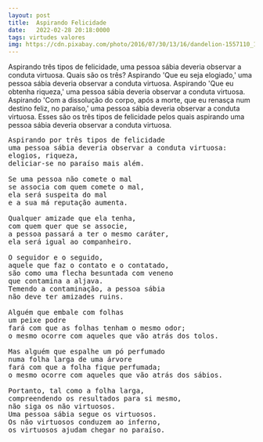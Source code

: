 ```yaml
---
layout: post
title:  Aspirando Felicidade
date:   2022-02-28 20:18:0000
tags: virtudes valores
img: https://cdn.pixabay.com/photo/2016/07/30/13/16/dandelion-1557110_1280.jpg
---
```


Aspirando três tipos de felicidade, uma pessoa sábia deveria observar a conduta virtuosa. Quais são os três? Aspirando 'Que eu seja elogiado,' uma pessoa sábia deveria observar a conduta virtuosa. Aspirando 'Que eu obtenha riqueza,' uma pessoa sábia deveria observar a conduta virtuosa. Aspirando 'Com a dissolução do corpo, após a morte, que eu renasça num destino feliz, no paraíso,' uma pessoa sábia deveria observar a conduta virtuosa. Esses são os três tipos de felicidade pelos quais aspirando uma pessoa sábia deveria observar a conduta virtuosa.

<pre>
Aspirando por três tipos de felicidade
uma pessoa sábia deveria observar a conduta virtuosa:
elogios, riqueza,
deliciar-se no paraíso mais além.

Se uma pessoa não comete o mal
se associa com quem comete o mal,
ela será suspeita do mal
e a sua má reputação aumenta.

Qualquer amizade que ela tenha,
com quem quer que se associe,
a pessoa passará a ter o mesmo caráter,
ela será igual ao companheiro.

O seguidor e o seguido,
aquele que faz o contato e o contatado,
são como uma flecha besuntada com veneno
que contamina a aljava.
Temendo a contaminação, a pessoa sábia
não deve ter amizades ruins.

Alguém que embale com folhas
um peixe podre
fará com que as folhas tenham o mesmo odor;
o mesmo ocorre com aqueles que vão atrás dos tolos.

Mas alguém que espalhe um pó perfumado
numa folha larga de uma árvore
fará com que a folha fique perfumada;
o mesmo ocorre com aqueles que vão atrás dos sábios.

Portanto, tal como a folha larga,
compreendendo os resultados para si mesmo,
não siga os não virtuosos.
Uma pessoa sábia segue os virtuosos.
Os não virtuosos conduzem ao inferno,
os virtuosos ajudam chegar no paraíso.
</pre>

<!-- Amizade é o elo entre a verdade e o respeito e está interligado com o nosso desenvolvimento pessoal. Os laços de amizade que criamos com outras pessoas podem ser muito tóxicos e nos trazer muitos problemas.

Tendo a família como base moral, as crianças que se desenvolvem em um ambiente familiar tóxico, também farão amizades com pessoas de mau caráter. Pelo fato de não ter recebido educação, essas crianças não aprimoraram o seu discernimento, portanto, é impossível para elas filtrar os amigos bons dos amigos ruins. O discernimento, que é a habilidade de avaliar algo com sensatez e clareza, é quase inexistente, e por isso é comum amizades que desenvolvem apenas comportamentos pejorativos.

É possível avaliar o grau de ignorância que existe em amizades tóxicas, fazendo uma avaliação no tema das conversas. Se a tagarelice gira em torno de tópicos como, por exemplo: sexo, traição, homosexualissmo, drogas, pornografia, feminismo e videogames, podemos dizer que essas amizades são totalmente tóxicas e que `destroem as suas interser`. 

Amigos saudáveis e verdadeiros, são como jardineiros que regam e cuidam de suas sementes, e a essas sementes nos damos os nomes de virtudes e valores. Portanto, faça uma análise no tipo de conversa e comportamento que existe entre você e seus amigos. Se seus amigos são pessoas que buscam melhorar a si mesmos em aspectos como a sinceridade, honestidade e bom caráter, então você encontrou uma rara pessoa no mundo, caso contrário, se essa pessoa busca coisas como as citadas acima, então é melhor viver sozinho do que mal acompanhado.

Pessoas de bom caráter abstém-se de mentir, contar histórias, usar linguagem áspera e falar fútil. A pessoa que é sincera fala a verdade, é devotada a ela, é confiável e não engana os outros. Sempre que lhe pedem para ser testemunha, ele diz apenas a verdade que conhece ou admite honestamente sua ignorância.

Ela nunca fala uma mentira para seu próprio benefício ou para o benefício dos outros. Ela se abstém de contar histórias. Ela nunca repete o que ouviu em um lugar para causar diferenças entre os homens. Assim, ela reúne as pessoas que estão divididas ou fortalece a unidade daqueles que estão unidos.

Ela fica feliz em ver concordância e harmonia entre as pessoas e essas são as qualidades que ela espalha entre as pessoas por meio de suas palavras. Ela não fala 
uma linguagem áspera. Ela fala palavras que são gentis, calmantes de ouvir, amorosas, comoventes, corteses, afetuosas e agradáveis ​​a muitos.

Ela não se entrega a conversas vãs. Ela fala na hora certa, os fatos que conhece, apenas o que é útil.
 -->
